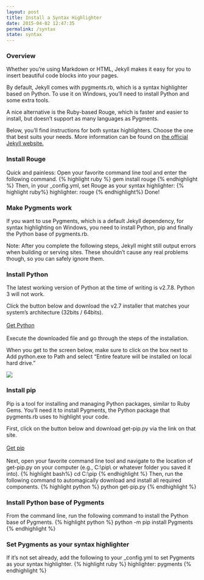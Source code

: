 ```yaml
---
layout: post
title: Install a Syntax Highlighter
date: 2015-04-02 12:47:35
permalink: /syntax
state: syntax
---
```

<h3>Overview</h3>
Whether you’re using Markdown or HTML, Jekyll makes it easy for you to insert beautiful code blocks into your pages.

By default, Jekyll comes with pygments.rb, which is a syntax highlighter based on Python. To use it on Windows, you’ll need to install Python and some extra tools.

A nice alternative is the Ruby-based Rouge, which is faster and easier to install, but doesn’t support as many languages as Pygments.

Below, you’ll find instructions for both syntax highlighters. Choose the one that best suits your needs. More information can be found on <a href="http://jekyllrb.com/docs/templates/#code-snippet-highlighting">the official Jekyll website.</a>
<h3>Install Rouge</h3>
Quick and painless: Open your favorite command line tool and enter the following command.
{% highlight ruby %}
	gem install rouge
{% endhighlight %}
Then, in your _config.yml, set Rouge as your syntax highlighter:
{% highlight ruby%}
	highlighter: rouge
{% endhighlight%}
Done!

<h3>Make Pygments work</h3>
If you want to use Pygments, which is a default Jekyll dependency, for syntax highlighting on Windows, you need to install Python, pip and finally the Python base of pygments.rb.

Note: After you complete the following steps, Jekyll might still output errors when building or serving sites. These shouldn’t cause any real problems though, so you can safely ignore them.

<h3>Install Python</h3>
The latest working version of Python at the time of writing is v2.7.8. Python 3 will not work.

Click the button below and download the v2.7 installer that matches your system’s architecture (32bits / 64bits).<br><br>
<a class=" col-md-6 col-md-offset-3 btn btn-default" href="https://www.python.org/downloads/" target="_blank">Get Python</a><br><br>
Execute the downloaded file and go through the steps of the installation.

When you get to the screen below, make sure to click on the box next to Add python.exe to Path and select “Entire feature will be installed on local hard drive.”
<div class="text-center">
	<img src="{{ site.baseurl }}/images/python-path.png">
</div>
<h3>Install pip</h3>
Pip is a tool for installing and managing Python packages, similar to Ruby Gems. You’ll need it to install Pygments, the Python package that pygments.rb uses to highlight your code.

First, click on the button below and download get-pip.py via the link on that site.<br><br>
<a class=" col-md-6 col-md-offset-3 btn btn-default" href="https://pip.pypa.io/en/latest/installing.html" target="_blank">Get pip</a><br><br>
Next, open your favorite command line tool and navigate to the location of get-pip.py on your computer (e.g., C:\pip\ or whatever folder you saved it into).
{% highlight bash%}
	cd C:\pip
{% endhighlight %}
Then, run the following command to automagically download and install all required components.
{% highlight python %}
	python get-pip.py
{% endhighlight %}
<h3>Install Python base of Pygments</h3>
From the command line, run the following command to install the Python base of Pygments.
{% highlight python %}
	python -m pip install Pygments
{% endhighlight %}
<h3>Set Pygments as your syntax highlighter</h3>
If it’s not set already, add the following to your _config.yml to set Pygments as your syntax highlighter.
{% highlight ruby %}
	highlighter: pygments
{% endhighlight %}